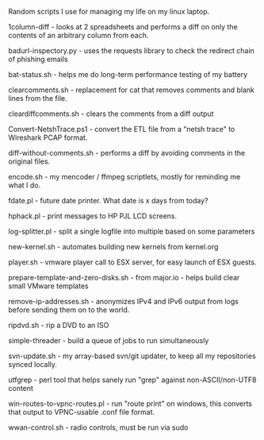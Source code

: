 Random scripts I use for managing my life on my linux laptop.

1column-diff - looks at 2 spreadsheets and performs a diff on only the contents of an arbitrary column from each.

badurl-inspectory.py - uses the requests library to check the redirect chain of phishing emails

bat-status.sh - helps me do long-term performance testing of my battery

clearcomments.sh - replacement for cat that removes comments and blank lines from the file.

cleardiffcomments.sh - clears the comments from a diff output

Convert-NetshTrace.ps1 - convert the ETL file from a "netsh trace" to Wireshark PCAP format.

diff-without-comments.sh - performs a diff by avoiding comments in the original files.

encode.sh - my mencoder / ffmpeg scriptlets, mostly for reminding me what I do.

fdate.pl - future date printer.  What date is x days from today?

hphack.pl - print messages to HP PJL LCD screens.

log-splitter.pl - split a single logfile into multiple based on some parameters

new-kernel.sh - automates building new kernels from kernel.org

player.sh - vmware player call to ESX server, for easy launch of ESX guests.

prepare-template-and-zero-disks.sh - from major.io - helps build clear small VMware templates

remove-ip-addresses.sh - anonymizes IPv4 and IPv6 output from logs before sending them on to the world.

ripdvd.sh - rip a DVD to an ISO

simple-threader - build a queue of jobs to run simultaneously

svn-update.sh - my array-based svn/git updater, to keep all my repositories synced locally.

utfgrep - perl tool that helps sanely run "grep" against non-ASCII/non-UTF8 content

win-routes-to-vpnc-routes.pl - run "route print" on windows, this converts that output to VPNC-usable .conf file format.

wwan-control.sh - radio controls, must be run via sudo
